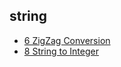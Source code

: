 ## string

- [6 ZigZag Conversion](https://github.com/rong118/cs_note_101/blob/master/algorithms/leetcode/questions/6_zigzag_conversion.md)
- [8 String to Integer](https://github.com/rong118/cs_note_101/blob/master/algorithms/leetcode/questions/8_string_to_integer.md)